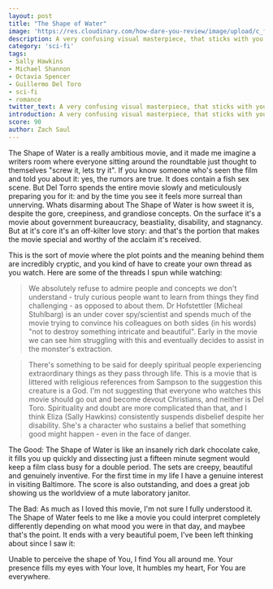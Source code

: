 ```yaml
---
layout: post
title: "The Shape of Water"
image: 'https://res.cloudinary.com/how-dare-you-review/image/upload/c_fill,h_399,w_760/v1528849592/shape-water.jpg'
description: A very confusing visual masterpiece, that sticks with you after seeing it - especially the fish sex.        
category: 'sci-fi'
tags:
- Sally Hawkins
- Michael Shannon
- Octavia Spencer
- Guillermo Del Toro
- sci-fi
- romance
twitter_text: A very confusing visual masterpiece, that sticks with you after seeing it - especially the fish sex.
introduction: A very confusing visual masterpiece, that sticks with you after seeing it - especially the fish sex.
score: 90
author: Zach Saul
---
```

The Shape of Water is a really ambitious movie, and it made me imagine a writers room where everyone sitting around the roundtable just thought to themselves "screw it, lets try it". If you know someone who's seen the film and told you about it: yes, the rumors are true. It does contain a fish sex scene. But Del Torro spends the entire movie slowly and meticulously preparing you for it: and by the time you see it feels more surreal than unnerving. Whats disarming about The Shape of Water is how sweet it is, despite the gore, creepiness, and grandiose concepts. On the surface it's a movie about government bureaucracy, beastiality, disability, and stagnancy. But at it's core it's an off-kilter love story: and that's the portion that makes the movie special and worthy of the acclaim it's received.

This is the sort of movie where the plot points and the meaning behind them are incredibly cryptic, and you kind of have to create your own thread as you watch. Here are some of the threads I spun while watching:

> We absolutely refuse to admire people and concepts we don't understand - truly curious people want to learn from things they find challenging - as opposed to about them. Dr Hofstettler (Micheal Stuhlbarg) is an under cover spy/scientist and spends much of the movie trying to convince his colleagues on both sides (in his words) "not to destroy something intricate and beautiful". Early in the movie we can see him struggling with this and eventually decides to assist in the monster's extraction.

> There's something to be said for deeply spiritual people experiencing extraordinary things as they pass through life. This is a movie that is littered with religious references from Sampson to the suggestion this creature is a God. I'm not suggesting that everyone who watches this movie should go out and become devout Christians, and neither is Del Toro. Spirituality and doubt are more complicated than that, and I think  Eliza (Sally Hawkins) consistently suspends disbelief despite her disability. She's a character who sustains a belief that something good might happen - even in the face of danger.

The Good: The Shape of Water is like an insanely rich dark chocolate cake, it fills you up quickly and dissecting just a fifteen minute segment would keep a film class busy for a double period. The sets are creepy, beautiful and genuinely inventive. For the first time in my life I have a genuine interest in visiting Baltimore. The score is also outstanding, and does a great job showing us the worldview of a mute laboratory janitor.

The Bad: As much as I loved this movie, I'm not sure I fully understood it. The Shape of Water feels to me like a movie you could interpret completely differently depending on what mood you were in that day, and maybee that's the point. It ends with a very beautiful poem, I've been left thinking about since I saw it:

Unable to perceive the shape of You,
I find You all around me.
Your presence fills my eyes with Your love,
It humbles my heart,
For You are everywhere.
